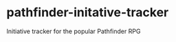 pathfinder-initative-tracker
============================

Initiative tracker for the popular Pathfinder RPG